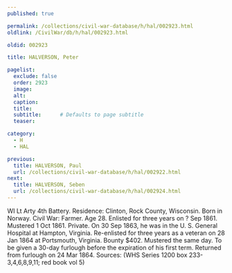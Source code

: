 ```yaml
---
published: true

permalink: /collections/civil-war-database/h/hal/002923.html
oldlink: /CivilWar/db/h/hal/002923.html

oldid: 002923

title: HALVERSON, Peter

pagelist:
  exclude: false
  order: 2923
  image: 
  alt:
  caption:
  title:
  subtitle:      # Defaults to page subtitle
  teaser:

category: 
  - H 
  - HAL

previous:
  title: HALVERSON, Paul
  url: /collections/civil-war-database/h/hal/002922.html  
next:
  title: HALVERSON, Seben
  url: /collections/civil-war-database/h/hal/002924.html   
---
```

WI Lt Arty 4th Battery. Residence: Clinton, Rock County, Wisconsin. Born in Norway. Civil War: Farmer. Age 28. Enlisted for three years on ? Sep 1861. Mustered 1 Oct 1861. Private. On 30 Sep 1863, he was in the U. S. General Hospital at Hampton, Virginia. Re-enlisted for three years as a veteran on 28 Jan 1864 at Portsmouth, Virginia. Bounty $402. Mustered the same day. To be given a 30-day furlough before the expiration of his first term. Returned from furlough on 24 Mar 1864. Sources: (WHS Series 1200 box 233-3,4,6,8,9,11; red book vol 5)